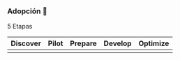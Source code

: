### Adopción 🔳

5 Etapas

| Discover  | Pilot | Prepare | Develop | Optimize |
| ---- | --- | --- | --- | --- |
|   |   |   |   |   |